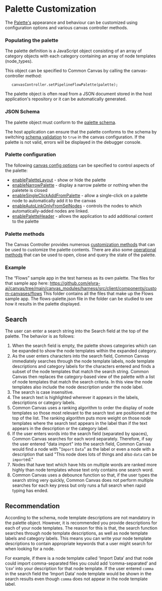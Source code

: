 # Palette Customization

The  [Palette's](01.02-palette.md) appearance and behaviour can be customized using configuration options and various canvas controller methods.

### Populating the palette

The palette definition is a JavaScript object consisting of an array of category objects with each category containing an array of node templates (node_types).

This object can be specified to Common Canvas by calling the canvas-controller method:

```
   canvasController.setPipelineFlowPalette(palette);
```

The palette object is often read from a JSON document stored in the host application's repository or it can be automatically generated.

### JSON Schema

The palette object must conform to the [palette schema](https://github.com/elyra-ai/pipeline-schemas/blob/412d70176953ed9ac2e6a03f7135b09b7565fc5d/common-canvas/palette/palette-v3-schema.json).

The host application can ensure that the palette conforms to the schema by switching [schema validation](03.02.01-canvas-config.md#schemavalidation) to `true` in the canvas configuration. If the palette is not valid, errors will be displayed in the debugger console.

### Palette configuration

The following [canvas config options](03.02.01-canvas-config.md/#palette) can be specified to control aspects of the palette:

* [enablePaletteLayout](03.02.01-canvas-config.md#enablepalettelayout) - show or hide the palette
* [enableNarrowPalette](03.02.01-canvas-config.md#enablenarrowpalette) - display a narrow palette or nothing when the paletete is closed
* [enableSingleClickAddFromPalette](03.02.01-canvas-config.md#enablesingleclickaddfrompalette) - allow a single-click on a palette node to automatically add it to the canvas
* [enableAutoLinkOnlyFromSelNodes](03.02.01-canvas-config.md#enableautolinkonlyfromselnodes) - controls the nodes to which automatically-added nodes are linked.
* [enablePaletteHeader](03.02.01-canvas-config.md#enablepaletteheader) - allows the application to add additional content to the palette

### Palette methods

The Canvas Controller provides numerous [customization methods](03.04-canvas-controller.md/#palette-methods) that can be used to customize the palette contents. There are also some [operational methods](03.04-canvas-controller.md/#palette-methods_1) that can be used to open, close and query the state of the palette.


### Example

The “Flows” sample app in the test harness as its own palette. The files for that sample app here: https://github.com/elyra-ai/canvas/tree/main/canvas_modules/harness/src/client/components/custom-canvases/flows This folder contains all the files that make up the Flows sample app. The flows-palette.json file in the folder can be studied to see how it results in the palette displayed.

## Search

The user can enter a search string into the Search field at the top of the palette. The behavior is as follows:

1. When the search field is empty, the palette shows categories which can be expanded to show the node templates within the expanded category.
2. As the user enters characters into the search field, Common Canvas immediately searches through the node template labels, node template descriptions and category labels for the characters entered and finds a subset of the node templates that match the search string. Common Canvas then replaces the category-based view of the palette with a list of node templates that match the search criteria. In this view the node templates also include the node description under the node label.
3. The search is case insensitive.
4. The search text is highlighted wherever it appears in the labels, descriptions or category labels.
5. Common Canvas uses a ranking algorithm to order the display of node templates so those most relevant to the search text are positioned at the top of the list. The ranking algorithm puts more weight on those node templates where the search text appears in the label than if the text appears in the description or the category label.
6. If the user enters words into the search field (separated by spaces), Common Canvas searches for each word separately. Therefore, if say the user entered "data import" into the search field, Common Canvas would find a node with "`Import` `Data`" as the label or even a node with a description that said "This node does lots of things and also `data` can be `import`ed."
7. Nodes that have text which have hits on multiple words are ranked more highly than node templates whose text only contains one search word.
8. Common Canvas uses a debounce function so that, if the user types the search string very quickly, Common Canvas does not perform multiple searches for each key press but only runs a full search when rapid typing has ended.

## Recommendation

According to the schema, node template descriptions are not mandatory in the palette object. However, it is recommended you provide descriptions for each of your node templates. The reason for this is that, the search function searches through node template descriptions, as well as node template labels and category labels. This means you can write your node template descriptions to contain appropriate keywords that a user might search for when looking for a node.

For example, if there is a node template called ‘Import Data’ and that node could import comma-separated files you could add ‘comma-separated’ and ‘csv’ into your description for that node template. If the user entered `comma` in the search field the ‘Import Data’ node template would be shown in the search results even though `comma` does not appear in the node template label.

